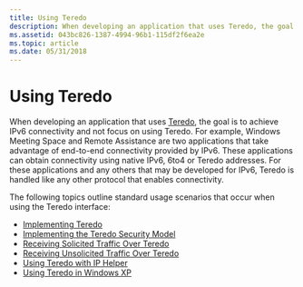 ```yaml
---
title: Using Teredo
description: When developing an application that uses Teredo, the goal is to achieve IPv6 connectivity and not focus on using Teredo.
ms.assetid: 043bc826-1387-4994-96b1-115df2f6ea2e
ms.topic: article
ms.date: 05/31/2018
---
```


# Using Teredo

When developing an application that uses [Teredo](about-teredo.md), the goal is to achieve IPv6 connectivity and not focus on using Teredo. For example, Windows Meeting Space and Remote Assistance are two applications that take advantage of end-to-end connectivity provided by IPv6. These applications can obtain connectivity using native IPv6, 6to4 or Teredo addresses. For these applications and any others that may be developed for IPv6, Teredo is handled like any other protocol that enables connectivity.

The following topics outline standard usage scenarios that occur when using the Teredo interface:

-   [Implementing Teredo](implementing-teredo.md)
-   [Implementing the Teredo Security Model](implementing-the-teredo-security-model.md)
-   [Receiving Solicited Traffic Over Teredo](receiving-solicited-traffic-over-teredo.md)
-   [Receiving Unsolicited Traffic Over Teredo](receiving-unsolicited-traffic-over-teredo.md)
-   [Using Teredo with IP Helper](using-teredo-with-ip-helper.md)
-   [Using Teredo in Windows XP](using-teredo-in-windows-xp.md)

 

 




